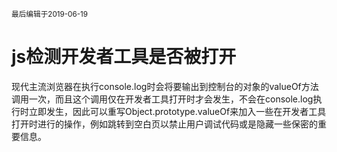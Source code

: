 <small>最后编辑于2019-06-19</small>

# js检测开发者工具是否被打开
现代主流浏览器在执行console.log时会将要输出到控制台的对象的valueOf方法调用一次，而且这个调用仅在开发者工具打开时才会发生，不会在console.log执行时立即发生，因此可以重写Object.prototype.valueOf来加入一些在开发者工具打开时进行的操作，例如跳转到空白页以禁止用户调试代码或是隐藏一些保密的重要信息。